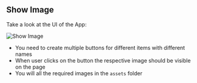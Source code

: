 ## Show Image






Take a look at the UI of the App:

![Show Image](../assets/show-image.png)

- You need to create multiple buttons for different items with different names
- When user clicks on the button the respective image should be visible on the page
- You will all the required images in the `assets` folder
